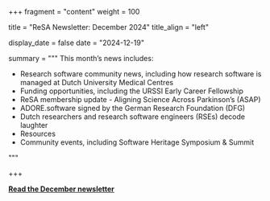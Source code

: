
+++
fragment = "content"
weight = 100

title = "ReSA Newsletter: December 2024"
title_align = "left"

display_date = false
date = "2024-12-19"

summary = """
This month’s news includes:

* Research software community news, including how research software is managed at Dutch University Medical Centres
* Funding opportunities, including the URSSI Early Career Fellowship
* ReSA membership update - Aligning Science Across Parkinson’s (ASAP)
* ADORE.software signed by the German Research Foundation (DFG)
* Dutch researchers and research software engineers (RSEs) decode laughter
* Resources
* Community events, including Software Heritage Symposium & Summit

"""

+++

**[Read the December newsletter](https://preview.mailerlite.io/emails/webview/778129/141084052380714513)**
